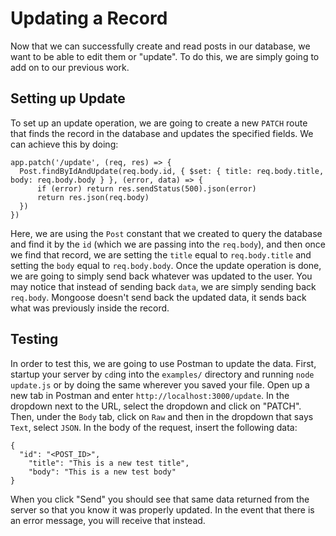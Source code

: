 # Updating a Record

Now that we can successfully create and read posts in our database, we want to be able to edit them or "update". To do this, we are simply going to add on to our previous work.

## Setting up Update

To set up an update operation, we are going to create a new `PATCH` route that finds the record in the database and updates the specified fields. We can achieve this by doing:

```
app.patch('/update', (req, res) => {
  Post.findByIdAndUpdate(req.body.id, { $set: { title: req.body.title, body: req.body.body } }, (error, data) => {
      if (error) return res.sendStatus(500).json(error)
      return res.json(req.body)
  })
})
```

Here, we are using the `Post` constant that we created to query the database and find it by the `id` (which we are passing into the `req.body`), and then once we find that record, we are setting the `title` equal to `req.body.title` and setting the `body` equal to `req.body.body`. Once the update operation is done, we are going to simply send back whatever was updated to the user. You may notice that instead of sending back `data`, we are simply sending back `req.body`. Mongoose doesn't send back the updated data, it sends back what was previously inside the record.

## Testing

In order to test this, we are going to use Postman to update the data. First, startup your server by `cd`ing into the `examples/` directory and running `node update.js` or by doing the same wherever you saved your file. Open up a new tab in Postman and enter `http://localhost:3000/update`. In the dropdown next to the URL, select the dropdown and click on "PATCH". Then, under the `Body` tab, click on `Raw` and then in the dropdown that says `Text`, select `JSON`. In the body of the request, insert the following data:

```
{
  "id": "<POST_ID>",
	"title": "This is a new test title",
	"body": "This is a new test body"
}
```

When you click "Send" you should see that same data returned from the server so that you know it was properly updated. In the event that there is an error message, you will receive that instead.

